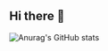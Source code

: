 ## Hi there 👋

![Anurag's GitHub stats](https://github-readme-stats.vercel.app/api?username=void222222&show_icons=true&theme=radical)
 
